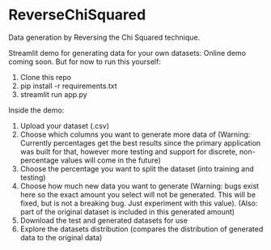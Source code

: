 # ReverseChiSquared
Data generation by Reversing the Chi Squared technique.

Streamlit demo for generating data for your own datasets:
Online demo coming soon. But for now to run this yourself:

1. Clone this repo
2. pip install -r requirements.txt
3. streamlit run app.py

Inside the demo:
1. Upload your dataset (.csv)
2. Choose which columns you want to generate more data of (Warning: Currently percentages get the best results since the primary application was built for that, however more testing and support for discrete, non- percentage values will come in the future)
3. Choose the percentage you want to split the dataset (into training and testing)
4. Choose how much new data you want to generate (Warning: bugs exist here so the exact amount you select will not be generated. This will be fixed, but is not a breaking bug. Just experiment with this value). (Also: part of the original dataset is included in this generated amount)
5. Download the test and generated datasets for use
6. Explore the datasets distribution (compares the distribution of generated data to the original data)
